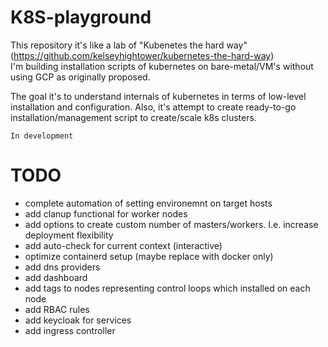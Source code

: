 # K8S-playground

This repository it's like a lab of "Kubenetes the hard way" (https://github.com/kelseyhightower/kubernetes-the-hard-way)<br> 
I'm building installation scripts of kubernetes on bare-metal/VM's without using GCP as originally proposed.<br>

The goal it's to understand internals of kubernetes in terms of low-level installation and configuration.
Also, it's attempt to create ready-to-go installation/management script to create/scale k8s clusters.

`In development` 

# TODO
* complete automation of setting environemnt on target hosts
* add clanup functional for worker nodes
* add options to create custom number of masters/workers. I.e. increase deployment flexibility
* add auto-check for current context (interactive)
* optimize containerd setup (maybe replace with docker only)
* add dns providers
* add dashboard
* add tags to nodes representing control loops which installed on each node
* add RBAC rules
* add keycloak for services
* add ingress controller
